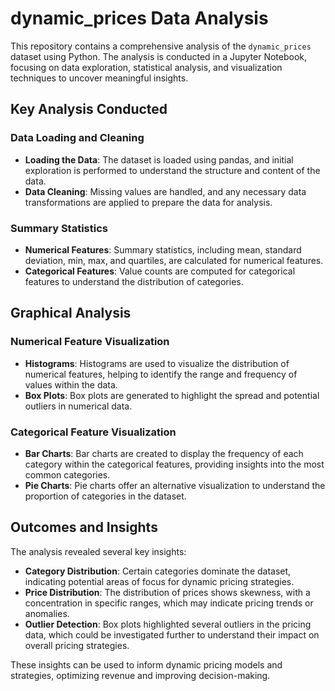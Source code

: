 # dynamic_prices Data Analysis

This repository contains a comprehensive analysis of the `dynamic_prices` dataset using Python. The analysis is conducted in a Jupyter Notebook, focusing on data exploration, statistical analysis, and visualization techniques to uncover meaningful insights.

## Key Analysis Conducted

### Data Loading and Cleaning

- **Loading the Data**: The dataset is loaded using pandas, and initial exploration is performed to understand the structure and content of the data.
- **Data Cleaning**: Missing values are handled, and any necessary data transformations are applied to prepare the data for analysis.

### Summary Statistics

- **Numerical Features**: Summary statistics, including mean, standard deviation, min, max, and quartiles, are calculated for numerical features.
- **Categorical Features**: Value counts are computed for categorical features to understand the distribution of categories.

## Graphical Analysis

### Numerical Feature Visualization

- **Histograms**: Histograms are used to visualize the distribution of numerical features, helping to identify the range and frequency of values within the data.
- **Box Plots**: Box plots are generated to highlight the spread and potential outliers in numerical data.

### Categorical Feature Visualization

- **Bar Charts**: Bar charts are created to display the frequency of each category within the categorical features, providing insights into the most common categories.
- **Pie Charts**: Pie charts offer an alternative visualization to understand the proportion of categories in the dataset.

## Outcomes and Insights

The analysis revealed several key insights:

- **Category Distribution**: Certain categories dominate the dataset, indicating potential areas of focus for dynamic pricing strategies.
- **Price Distribution**: The distribution of prices shows skewness, with a concentration in specific ranges, which may indicate pricing trends or anomalies.
- **Outlier Detection**: Box plots highlighted several outliers in the pricing data, which could be investigated further to understand their impact on overall pricing strategies.

These insights can be used to inform dynamic pricing models and strategies, optimizing revenue and improving decision-making.



